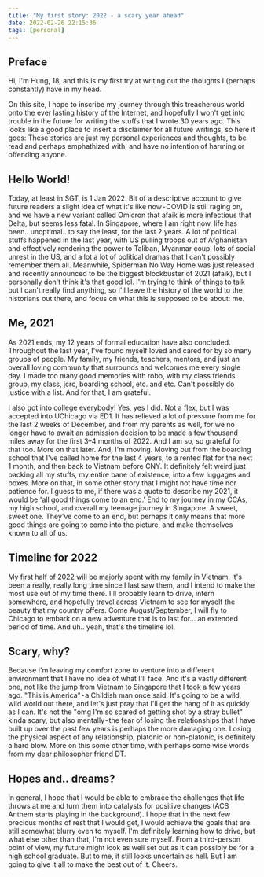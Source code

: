 ```yaml
---
title: "My first story: 2022 - a scary year ahead"
date: 2022-02-26 22:15:36
tags: [personal]
---
```


## Preface
Hi, I'm Hung, 18, and this is my first try at writing out the thoughts I (perhaps constantly) have in my head.

On this site, I hope to inscribe my journey through this treacherous world onto the ever lasting history of the Internet, and hopefully I won't get into trouble in the future for writing the stuffs that I wrote 30 years ago. This looks like a good place to insert a disclaimer for all future writings, so here it goes: These stories are just my personal experiences and thoughts, to be read and perhaps emphathized with, and have no intention of harming or offending anyone.
## Hello World!
Today, at least in SGT, is 1 Jan 2022. Bit of a descriptive account to give future readers a slight idea of what it's like now - COVID is still raging on, and we have a new variant called Omicron that afaik is more infectious that Delta, but seems less fatal. In Singapore, where I am right now, life has been.. unoptimal.. to say the least, for the last 2 years. A lot of political stuffs happened in the last year, with US pulling troops out of Afghanistan and effectively rendering the power to Taliban, Myanmar coup, lots of social unrest in the US, and a lot a lot of political dramas that I can't possibly remember them all. Meanwhile, Spiderman No Way Home was just released and recently announced to be the biggest blockbuster of 2021 (afaik), but I personally don't think it's that good lol. I'm trying to think of things to talk but I can't really find anything, so I'll leave the history of the world to the historians out there, and focus on what this is supposed to be about: me.
## Me, 2021
As 2021 ends, my 12 years of formal education have also concluded. Throughout the last year, I've found myself loved and cared for by so many groups of people. My family, my friends, teachers, mentors, and just an overall loving community that surrounds and welcomes me every single day. I made too many good memories with robo, with my class friends group, my class, jcrc, boarding school, etc. and etc. Can't possibly do justice with a list. And for that, I am grateful.

<!-- Robo Photo here -->

I also got into college everybody! Yes, yes I did. Not a flex, but I was accepted into UChicago via ED1. It has relieved a lot of pressure from me for the last 2 weeks of December, and from my parents as well, for we no longer have to await an admission decision to be made a few thousand miles away for the first 3–4 months of 2022. And I am so, so grateful for that too. More on that later.
And, I'm moving. Moving out from the boarding school that I've called home for the last 4 years, to a rented flat for the next 1 month, and then back to Vietnam before CNY. It definitely felt weird just packing all my stuffs, my entire bane of existence, into a few luggages and boxes. More on that, in some other story that I might not have time nor patience for.
I guess to me, if there was a quote to describe my 2021, it would be 'all good things come to an end.' End to my journey in my CCAs, my high school, and overall my teenage journey in Singapore. A sweet, sweet one.
They've come to an end, but perhaps it only means that more good things are going to come into the picture, and make themselves known to all of us.
## Timeline for 2022
My first half of 2022 will be majorly spent with my family in Vietnam. It's been a really, really long time since I last saw them, and I intend to make the most use out of my time there. I'll probably learn to drive, intern somewhere, and hopefully travel across Vietnam to see for myself the beauty that my country offers.
Come August/September, I will fly to Chicago to embark on a new adventure that is to last for… an extended period of time. And uh.. yeah, that's the timeline lol.
## Scary, why?
Because I'm leaving my comfort zone to venture into a different environment that I have no idea of what I'll face. And it's a vastly different one, not like the jump from Vietnam to Singapore that I took a few years ago. "This is America" - a Childish man once said. It's going to be a wild, wild world out there, and let's just pray that I'll get the hang of it as quickly as I can.
It's not the "omg I'm so scared of getting shot by a stray bullet" kinda scary, but also mentally - the fear of losing the relationships that I have built up over the past few years is perhaps the more damaging one. Losing the physical aspect of any relationship, platonic or non-platonic, is definitely a hard blow. More on this some other time, with perhaps some wise words from my dear philosopher friend DT.
## Hopes and.. dreams?
In general, I hope that I would be able to embrace the challenges that life throws at me and turn them into catalysts for positive changes (ACS Anthem starts playing in the background). I hope that in the next few precious months of rest that I would get, I would achieve the goals that are still somewhat blurry even to myself. I'm definitely learning how to drive, but what else other than that, I'm not even sure myself.
From a third-person point of view, my future might look as well set out as it can possibly be for a high school graduate. But to me, it still looks uncertain as hell. But I am going to give it all to make the best out of it.
Cheers.
